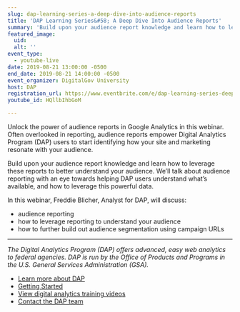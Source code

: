 ```yaml
---
slug: dap-learning-series-a-deep-dive-into-audience-reports
title: 'DAP Learning Series&#58; A Deep Dive Into Audience Reports'
summary: 'Build upon your audience report knowledge and learn how to leverage these reports to better understand your audience.'
featured_image:
  uid:
  alt: ''
event_type:
  - youtube-live
date: 2019-08-21 13:00:00 -0500
end_date: 2019-08-21 14:00:00 -0500
event_organizer: DigitalGov University
host: DAP
registration_url: https://www.eventbrite.com/e/dap-learning-series-deep-dive-audience-reports-registration-59347257244
youtube_id: HQllbIhbGoM

---
```


Unlock the power of audience reports in Google Analytics in this webinar. Often overlooked in reporting, audience reports empower Digital Analytics Program (DAP) users to start identifying how your site and marketing resonate with your audience.

Build upon your audience report knowledge and learn how to leverage these reports to better understand your audience. We’ll talk about audience reporting with an eye towards helping DAP users understand what’s available, and how to leverage this powerful data.

In this webinar, Freddie Blicher, Analyst for DAP, will discuss:

- audience reporting
- how to leverage reporting to understand your audience
- how to further build out audience segmentation using campaign URLs

---

_The Digital Analytics Program (DAP) offers advanced, easy web analytics to federal agencies. DAP is run by the Office of Products and Programs in the U.S. General Services Administration (GSA)._

- [Learn more about DAP](https://www.digitalgov.gov/services/dap/)
- [Getting Started](https://github.com/digital-analytics-program/gov-wide-code)
- [View digital analytics training videos](https://www.youtube.com/playlist?list=PLd9b-GuOJ3nFwlyvLFUtmDpYFKezhot8P)
- [Contact the DAP team](mailto:dap@support.digitalgov.gov)
